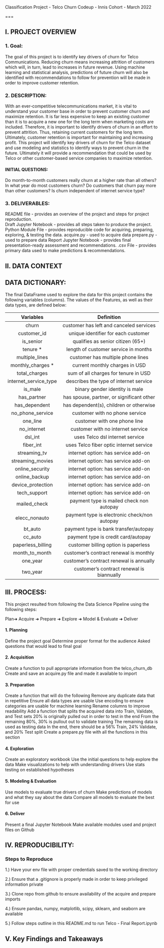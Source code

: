 Classification Project - Telco Churn 
Codeup - Innis Cohort - March 2022

===

## I. PROJECT OVERVIEW

### 1.  Goal:
The goal of this project is to identify key drivers of churn for Telco Communications. Reducing churn means increasing attrition of customers which will, in turn, lead to increases in future revenue. Using machine learning and statistical analysis, predictions of future churn will also be identified with recommendations to follow for prevention will be made in order to improve customer retention.

### 2. DESCRIPTION:

With an ever-competitive telecommunications market, it is vital to understand your customer base in order to prevent customer churn and maximize retention.  It is far less expensive to keep an existing customer than it is to acquire a new one for the long term when marketing costs are included. Therefore, it is important to identify drivers of churn in an effort to prevent attrition. Thus, retaining current customers for the long term.  Ultimately, customer retention is important for maintaining and increasing profit.  This project will identify key drivers of churn for the Telco dataset and use modeling and statistics to identify ways to prevent churn in the future. Ultimately it will provide a recommendation that could be used by Telco or other customer-based service companies to maximize retention. 

#### INITIAL QUESTIONS: 

Do month-to-month customers really churn at a higher rate than all others?
In what year do most customers churn?
Do customers that churn pay more than other customers?
Is churn independent of internet service type?

### 3. DELIVERABLES:
README file - provides an overview of the project and steps for project reproduction.  
Draft Jupyter Notebook - provides all steps taken to produce the project.
Python Module File - provides reproducible code for acquiring,  preparing, exploring, & testing the data.
acquire.py - used to acquire data
prepare.py - used to prepare data
Report Jupyter Notebook - provides final presentation-ready assessment and recommendations. 
.csv File - provides primary data used to make predictions & recommendations. 


## II. DATA CONTEXT

## DATA DICTIONARY:

The final DataFrame used to explore the data for this project contains the following variables (columns).  The values of the Features, as well as their data types, are defined below: 

|  Variables             |  Definition                                |  
| :--------------------:   | :----------------------------------------: |
|  churn           |  customer has left and canceled services     |
|  customer_id        |  unique identifier for each customer       |
|  is_senior             |  qualifies as senior citizen (65+)         |
|  tenure *              |  length of customer service in months      |
|  multiple_lines        |  customer has multiple phone lines           |
|  monthly_charges *     |  current monthly charges in USD            |
|  total_charges         |  sum of all charges for tenure in USD      |
|  internet_service_type  | describes the type of internet service      |
|  is_male               |  binary gender identity is male          |
|  has_partner           |  has spouse, partner, or significant other |
|  has_dependent         |  has dependent(s), children or otherwise   |
|  no_phone_service     |  customer with no phone service             |
|  one_line              |  customer with one phone line                 |
|  no_internet          |  customer with  no internet service            |
|  dsl_int                  |  uses Telco dsl internet service         | 
|  fiber_int              |  uses Telco fiber optic internet service         |
|  streaming_tv          |  internet option: has  service add-on    |
|  streaming_movies      |  internet option: has service add-on   |
|  online_security       |  internet option: has service add-on    |
|  online_backup         |  internet option: has service add-on   |
|  device_protection     |  internet option: has service add-on   |
|  tech_support          |  internet option: has service add-on   |
|  mailed_check          |  payment type is mailed check non autopay     |
|  elecc_nonauto    |  payment type is electronic check/non autopay   |
|  bt_auto         |  payment type is bank transfer/autopay      |
|  cc_auto           |  payment type is credit card/autopay       |
|  paperless_billing     |  customer billing option is paperless         |
|  month_to_month          |  customer’s contract renewal is monthly  |
|  one_year          |  customer’s contract renewal is annually    |
|  two_year          |  customer’s contract renewal is biannually   |


## III. PROCESS:

This project resulted from following the Data Science Pipeline using the following steps:  

Plan➜ Acquire ➜ Prepare ➜ Explore ➜ Model & Evaluate ➜ Deliver

#### 1. Planning
Define the project goal
Determine proper format for the audience
Asked questions that would lead to final goal

#### 2. Acquisition
Create a function to pull appropriate information from the telco_churn_db
Create and save an acquire.py file and made it available to import

#### 3. Preparation
Create a function that will do the following
Remove any duplicate data that in repetitive
Ensure all data types are usable
Use encoding to ensure categories are usable for machine learning
Rename columns to improve readability
Add a function that splits the acquired data into Train, Validate, and Test sets
20% is originally pulled out in order to test in the end
From the remaining 80%, 30% is pullout out to validate training
The remaining data is used as testing data
In the end, there should be a 56% Train, 24% Validate, and 20% Test split 
Create a prepare.py file with all the functions in this section

#### 4. Exploration
Create an exploratory workbook
Use the initial questions to help explore the data
Make visualizations to help with understanding drivers
Use stats testing on established hypotheses

#### 5. Modeling & Evaluation
Use models to evaluate true drivers of churn
Make predictions of models and what they say about the data
Compare all models to evaluate the best for use

#### 6. Deliver
Present a final Jupyter Notebook
Make available modules used and project files on Github


## IV. REPRODUCIBILITY: 
	
### Steps to Reproduce

1.) Have your env file with proper credentials saved to the working directory

2.) Ensure that a .gitignore is properly made in order to keep privileged information private

3.) Clone repo from github to ensure availability of the acquire and prepare imports

4.) Ensure pandas, numpy, matplotlib, scipy, sklearn, and seaborn are available

5.) Follow steps outline in this README.md to run Telco - Final Report.ipynb

## V. Key Findings and Takeaways




